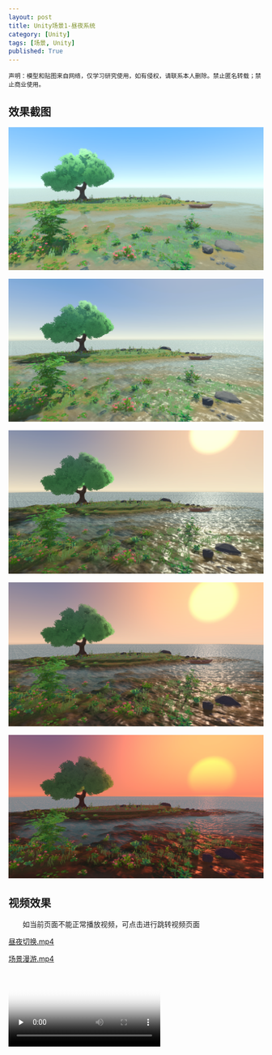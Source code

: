 ```yaml
---
layout: post
title: Unity场景1-昼夜系统
category: [Unity]
tags: [场景, Unity]
published: True
---
```


`声明：模型和贴图来自网络，仅学习研究使用，如有侵权，请联系本人删除。禁止匿名转载；禁止商业使用。`


## 效果截图

<left><img src="/public/img/场景练习/Unity场景1/4.bmp"></left>

<left><img src="/public/img/场景练习/Unity场景1/5.bmp"></left>

<left><img src="/public/img/场景练习/Unity场景1/3.bmp"></left>

<left><img src="/public/img/场景练习/Unity场景1/2.bmp"></left>

<left><img src="/public/img/场景练习/Unity场景1/1.bmp"></left>


## 视频效果
　　如当前页面不能正常播放视频，可点击进行跳转视频页面

[昼夜切换.mp4](/public/img/场景练习\Unity场景1/Unity场景1.mp4)

[场景漫游.mp4](/public/img/场景练习\Unity场景1/Unity场景2.mp4)

<video id="video" controls="" preload="none" poster="封面">
      <source id="mp4" src="/public/img/场景练习/Unity场景1/Unity场景1.mp4" type="video/mp4">
</videos>

<video id="video" controls="" preload="none" poster="封面">
      <source id="mp4" src="/public/img/场景练习/Unity场景1/Unity场景2.mp4" type="video/mp4">
</videos>


